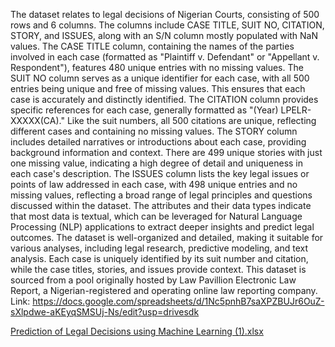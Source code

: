 The dataset relates to legal decisions of Nigerian Courts, consisting of 500 rows and 6 columns. The columns include CASE TITLE, SUIT NO, CITATION, STORY, and ISSUES, along with an S/N column mostly populated with NaN values. The CASE TITLE column, containing the names of the parties involved in each case (formatted as "Plaintiff v. Defendant" or "Appellant v. Respondent"), features 480 unique entries with no missing values. The SUIT NO column serves as a unique identifier for each case, with all 500 entries being unique and free of missing values. This ensures that each case is accurately and distinctly identified. The CITATION column provides specific references for each case, generally formatted as "(Year) LPELR-XXXXX(CA)." Like the suit numbers, all 500 citations are unique, reflecting different cases and containing no missing values. The STORY column includes detailed narratives or introductions about each case, providing background information and context. There are 499 unique stories with just one missing value, indicating a high degree of detail and uniqueness in each case's description. The ISSUES column lists the key legal issues or points of law addressed in each case, with 498 unique entries and no missing values, reflecting a broad range of legal principles and questions discussed within the dataset. 
The attributes and their data types indicate that most data is textual, which can be leveraged for Natural Language Processing (NLP) applications to extract deeper insights and predict legal outcomes. The dataset is well-organized and detailed, making it suitable for various analyses, including legal research, predictive modeling, and text analysis. Each case is uniquely identified by its suit number and citation, while the case titles, stories, and issues provide context.
This dataset is sourced from a pool originally hosted by Law Pavillion Electronic Law Report, a Nigerian-registered and operating online law reporting company. Link: https://docs.google.com/spreadsheets/d/1Nc5pnhB7saXPZBUJr6OuZ-sXlpdwe-aKEyqSMSUj-Ns/edit?usp=drivesdk

[Prediction of Legal Decisions using Machine Learning (1).xlsx](https://github.com/user-attachments/files/15807173/Prediction.of.Legal.Decisions.using.Machine.Learning.1.xlsx)
